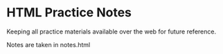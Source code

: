 # HTML Practice Notes

Keeping all practice materials available over the web for future reference.  


Notes are taken in notes.html


